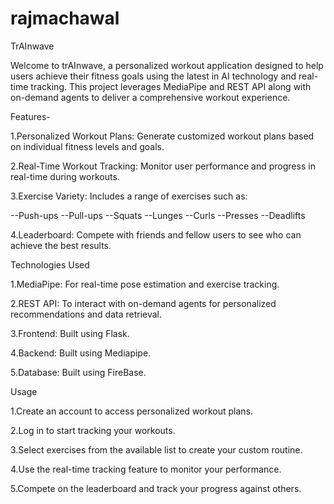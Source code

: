 # rajmachawal


TrAInwave


Welcome to trAInwave, a personalized workout application designed to help users achieve their fitness goals using the latest in AI technology and real-time tracking. This project leverages MediaPipe and REST API along with on-demand agents to deliver a comprehensive workout experience.


Features-

1.Personalized Workout Plans: Generate customized workout plans based on individual fitness levels and goals.

2.Real-Time Workout Tracking: Monitor user performance and progress in real-time during workouts.

3.Exercise Variety: Includes a range of exercises such as:

--Push-ups
--Pull-ups
--Squats
--Lunges
--Curls
--Presses
--Deadlifts

4.Leaderboard: Compete with friends and fellow users to see who can achieve the best results.


Technologies Used

1.MediaPipe: For real-time pose estimation and exercise tracking.

2.REST API: To interact with on-demand agents for personalized recommendations and data retrieval.

3.Frontend: Built using Flask.

4.Backend: Built using Mediapipe.

5.Database: Built using FireBase.


Usage

1.Create an account to access personalized workout plans.

2.Log in to start tracking your workouts.

3.Select exercises from the available list to create your custom routine.

4.Use the real-time tracking feature to monitor your performance.

5.Compete on the leaderboard and track your progress against others.
